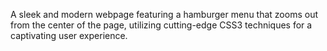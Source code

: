 A sleek and modern webpage featuring a hamburger menu that zooms out from the center of the page, utilizing cutting-edge CSS3 techniques for a captivating user experience.
